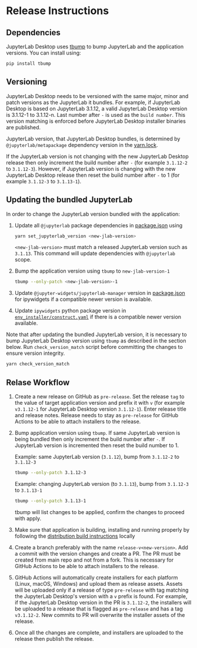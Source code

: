 # Release Instructions

## Dependencies

JupyterLab Desktop uses [tbump](https://github.com/dmerejkowsky/tbump) to bump JupyterLab and the application versions. You can install using:
```bash
pip install tbump
```

## Versioning

JupyterLab Desktop needs to be versioned with the same major, minor and patch versions as the JupyterLab it bundles. For example, if JupyterLab Desktop is based on JupyterLab 3.1.12, a valid JupyterLab Desktop version is 3.1.12-1 to 3.1.12-n. Last number after `-` is used as the `build number`. This version matching is enforced before JupyterLab Desktop installer binaries are published.

JupyterLab version, that JupyterLab Desktop bundles, is determined by `@jupyterlab/metapackage` dependency version in the [yarn.lock](yarn.lock).

If the JupyterLab version is not changing with the new JupyterLab Desktop release then only increment the build number after `-` (for example `3.1.12-2` to `3.1.12-3`). However, if JupyterLab version is changing with the new JupyterLab Desktop release then reset the build number after `-` to 1 (for example `3.1.12-3` to `3.1.13-1`).


## Updating the bundled JupyterLab

In order to change the JupyterLab version bundled with the application:

1. Update all `@jupyterlab` package dependencies in [package.json](package.json) using
    ```bash
    yarn set_jupyterlab_version <new-jlab-version>
    ```
    `<new-jlab-version>` must match a released JupyterLab version such as `3.1.13`. This command will update dependencies with `@jupyterlab` scope.

2. Bump the application version using `tbump` to `new-jlab-version-1`
    ```bash
    tbump --only-patch <new-jlab-version>-1
    ```

3. Update `@jupyter-widgets/jupyterlab-manager` version in [package.json](package.json) for ipywidgets if a compatible newer version is available.

4. Update `ipywidgets` python package version in [`env_installer/construct.yaml`](env_installer/construct.yaml) if there is a compatible newer version available.

Note that after updating the bundled JupyterLab version, it is necessary to bump JupyterLab Desktop version using `tbump` as described in the section below. Run `check_version_match` script before committing the changes to ensure version integrity.

```bash
yarn check_version_match
```

## Relase Workflow

1. Create a new release on GitHub as `pre-release`. Set the release `tag` to the value of target application version and prefix it with `v` (for example `v3.1.12-1` for JupyterLab Desktop version `3.1.12-1`). Enter release title and release notes. Release needs to stay as `pre-release` for GitHub Actions to be able to attach installers to the release.

2. Bump application version using `tbump`. If same JupyterLab version is being bundled then only increment the build number after `-`. If JupyterLab version is incremented then reset the build number to 1.

    Example: same JupyterLab version (`3.1.12`), bump from `3.1.12-2` to `3.1.12-3`
    ```bash
    tbump --only-patch 3.1.12-3
    ```

    Example: changing JupyterLab version (to `3.1.13`), bump from `3.1.12-3` to `3.1.13-1`
    ```bash
    tbump --only-patch 3.1.13-1
    ```

    tbump will list changes to be applied, confirm the changes to proceed with apply.

3. Make sure that application is building, installing and running properly by following the [distribution build instructions](README.md##building-for-distribution) locally

4. Create a branch preferably with the name `release-v<new-version>`. Add a commit with the version changes and create a PR. The PR must be created from main repo and not from a fork. This is necessary for GitHub Actions to be able to attach installers to the release.

5. GitHub Actions will automatically create installers for each platform (Linux, macOS, Windows) and upload them as release assets. Assets will be uploaded only if a release of type `pre-release` with tag matching the JupyterLab Desktop's version with a `v` prefix is found. For example, if the JupyterLab Desktop version in the PR is `3.1.12-2`, the installers will be uploaded to a release that is flagged as `pre-release` and has a tag `v3.1.12-2`. New commits to PR will overwrite the installer assets of the release.

6. Once all the changes are complete, and installers are uploaded to the release then publish the release.
